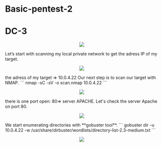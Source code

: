 
# Basic-pentest-2
# DC-3
<p align="center">
  <img src="https://rajoul.github.io/my_write_up/image/Basic-pentest-2/1.png" >
</p>
Let’s start with scanning my local private network to get the adress IP of my target.
<p align="center">
  <img src="https://rajoul.github.io/my_write_up/image/Basic-pentest-2/netdiscover.png" >
</p>
the adress of my target => 10.0.4.22
Our next step is to scan our target with NMAP.
```
nmap -sC -sV -o scan.nmap 10.0.4.22
```
<p align="center">
  <img src="https://rajoul.github.io/my_write_up/image/Basic-pentest-2/scan.png">
</p>
there is one port open: 80=> server APACHE.
Let's check the server Apache on port 80.
<p align="center">
  <img src="https://rajoul.github.io/my_write_up/image/Basic-pentest-2/1.png" >
</p>
We start enumerating directories with **gobuster tool**.
```
gobuster dir -u 10.0.4.22 -w /usr/share/dirbuster/wordlists/directory-list-2.3-medium.txt
```
<p align="center">
  <img src="https://rajoul.github.io/my_write_up/image/Basic-pentest-2/2.png" >
</p>







